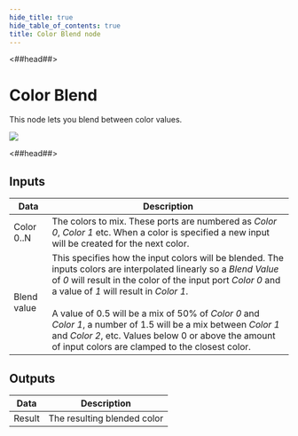 ```yaml
---
hide_title: true
hide_table_of_contents: true
title: Color Blend node
---
```


<##head##>

# Color Blend

This node lets you blend between color values.

<div className="ndl-image-with-background">

![](/nodes/utilities/color-blend/color-blend.png)

</div>

<##head##>

## Inputs

| Data                                          | Description                                                                                                                                                                                                                                                                                                                                                                                                                                                    |
| --------------------------------------------- | -------------------------------------------------------------------------------------------------------------------------------------------------------------------------------------------------------------------------------------------------------------------------------------------------------------------------------------------------------------------------------------------------------------------------------------------------------------- |
| <span className="ndl-data">Color 0..N</span>  | The colors to mix. These ports are numbered as _Color 0_, _Color 1_ etc. When a color is specified a new input will be created for the next color.                                                                                                                                                                                                                                                                                                             |
| <span className="ndl-data">Blend value</span> | This specifies how the input colors will be blended. The inputs colors are interpolated linearly so a _Blend Value_ of _0_ will result in the color of the input port _Color 0_ and a value of _1_ will result in _Color 1_.<br/><br/>A value of 0.5 will be a mix of 50% of _Color 0_ and _Color 1_, a number of 1.5 will be a mix between _Color 1_ and _Color 2_, etc. Values below 0 or above the amount of input colors are clamped to the closest color. |

## Outputs

| Data                                     | Description                 |
| ---------------------------------------- | --------------------------- |
| <span className="ndl-data">Result</span> | The resulting blended color |
